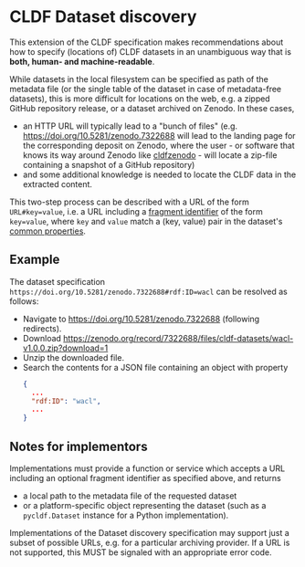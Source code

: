 # CLDF Dataset discovery

This extension of the CLDF specification makes recommendations about how to specify (locations of) CLDF datasets
in an unambiguous way that is **both, human- and machine-readable**.

While datasets in the local filesystem can be specified as path of the metadata file (or the single table of the 
dataset in case of metadata-free datasets), this is more difficult for locations on the web, e.g. a zipped GitHub 
repository release, or a dataset archived on Zenodo. In these cases,
- an HTTP URL will typically lead to a "bunch of files" (e.g. https://doi.org/10.5281/zenodo.7322688 will lead to
  the landing page for the corresponding deposit on Zenodo, where the user - or software that knows its way
  around Zenodo like [cldfzenodo](https://github.com/cldf/cldfzenodo/blob/d533be125559d10dfc53de60dc3b8eb5fe0caebe/src/cldfzenodo/record.py#L175-L183) -
  will locate a zip-file containing a snapshot of a GitHub repository)
- and some additional knowledge is needed to locate the CLDF data in the extracted content.

This two-step process can be described with a URL of the form `URL#key=value`, i.e. a URL including a [fragment identifier](https://en.wikipedia.org/wiki/URI_fragment)
of the form `key=value`, where `key` and `value` match a (key, value) pair in the dataset's [common properties](https://www.w3.org/TR/tabular-metadata/#common-properties).


## Example

The dataset specification `https://doi.org/10.5281/zenodo.7322688#rdf:ID=wacl` can be resolved as follows:
- Navigate to https://doi.org/10.5281/zenodo.7322688 (following redirects).
- Download https://zenodo.org/record/7322688/files/cldf-datasets/wacl-v1.0.0.zip?download=1
- Unzip the downloaded file.
- Search the contents for a JSON file containing an object with property
  ```json
  {
    ...  
    "rdf:ID": "wacl",
    ...
  }
  ```


## Notes for implementors

Implementations must provide a function or service which accepts a URL including an optional fragment identifier
as specified above, and returns
- a local path to the metadata file of the requested dataset
- or a platform-specific object representing the dataset (such as a `pycldf.Dataset` instance for a Python implementation).

Implementations of the Dataset discovery specification may support just a subset of possible URLs, e.g. for
a particular archiving provider. If a URL is not supported, this MUST be signaled with an appropriate error
code.